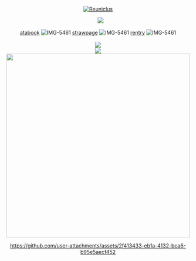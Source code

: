 <p align="center">

</p>
<p align="center">
<a href="https://pokemondb.net/pokedex/reuniclus"><img src="https://img.pokemondb.net/sprites/black-white/anim/shiny/reuniclus.gif" alt="Reuniclus"></a> 
<div align="center">
<p align="center">⠀
 <img src="https://file.garden/ZsSxUkGAHTdMnOYN/tumblr_dd65940151448aa4ad85fff19704dfc4_c586e1a8_540%20(2).webp">

[atabook](https://iyowa.atabook.org/) ![IMG-5461](https://github.com/user-attachments/assets/f9b0a178-7831-4d5e-93d8-f31eafe1c002)
 [strawpage](https://fautis.straw.page/) ![IMG-5461](https://github.com/user-attachments/assets/3dfc52ca-8861-4205-9c77-fcc958bf339e)
 [rentry](https://rentry.co/enkephalinboxes) ![IMG-5461](https://github.com/user-attachments/assets/1022904f-33a0-4b6c-865f-18b1c0cc3de1)
 <br><br> <a href="https://hits.seeyoufarm.com"><img src="https://hits.seeyoufarm.com/api/count/incr/badge.svg?url=https%3A%2F%2Fgithub.com%2Falmostended%2Fhit-counter&count_bg=%23FFB9B9&title_bg=%23555555&icon=riseup.svg&icon_color=%23E7E7E7&title=fautis&edge_flat=false"/></a> 
<br> <img src="https://file.garden/ZsSxUkGAHTdMnOYN/tumblr_dd65940151448aa4ad85fff19704dfc4_c586e1a8_540%20(2).webp">
<img src="https://file.garden/ZsSxUkGAHTdMnOYN/download%20(7).png" width="500">

https://github.com/user-attachments/assets/2f413433-eb1a-4132-bca6-b95e5aecf452



